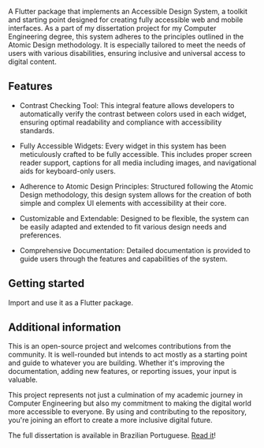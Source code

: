 <!-- 
This README describes the package. If you publish this package to pub.dev,
this README's contents appear on the landing page for your package.

For information about how to write a good package README, see the guide for
[writing package pages](https://dart.dev/guides/libraries/writing-package-pages). 

For general information about developing packages, see the Dart guide for
[creating packages](https://dart.dev/guides/libraries/create-library-packages)
and the Flutter guide for
[developing packages and plugins](https://flutter.dev/developing-packages). 
-->

A Flutter package that implements an Accessible Design System, a toolkit and starting point designed for creating fully accessible web and mobile interfaces. As a part of my dissertation project for my Computer Engineering degree, this system adheres to the principles outlined in the Atomic Design methodology. It is especially tailored to meet the needs of users with various disabilities, ensuring inclusive and universal access to digital content.

## Features

- Contrast Checking Tool: This integral feature allows developers to automatically verify the contrast between colors used in each widget, ensuring optimal readability and compliance with accessibility standards.

- Fully Accessible Widgets: Every widget in this system has been meticulously crafted to be fully accessible. This includes proper screen reader support, captions for all media including images, and navigational aids for keyboard-only users.

- Adherence to Atomic Design Principles: Structured following the Atomic Design methodology, this design system allows for the creation of both simple and complex UI elements with accessibility at their core.

- Customizable and Extendable: Designed to be flexible, the system can be easily adapted and extended to fit various design needs and preferences.

- Comprehensive Documentation: Detailed documentation is provided to guide users through the features and capabilities of the system.

## Getting started
Import and use it as a Flutter package.


## Additional information
This is an open-source project and welcomes contributions from the community. It is well-rounded but intends to act mostly as a starting point and guide to whatever you are building. Whether it's improving the documentation, adding new features, or reporting issues, your input is valuable. 

This project represents not just a culmination of my academic journey in Computer Engineering but also my commitment to making the digital world more accessible to everyone. By using and contributing to the repository, you're joining an effort to create a more inclusive digital future.

The full dissertation is available in Brazilian Portuguese. [Read it](https://drive.google.com/file/d/19hbRW9oAYIWoIrGfrzzfEUfOdV8LjfxZ/view?usp=sharing)!


